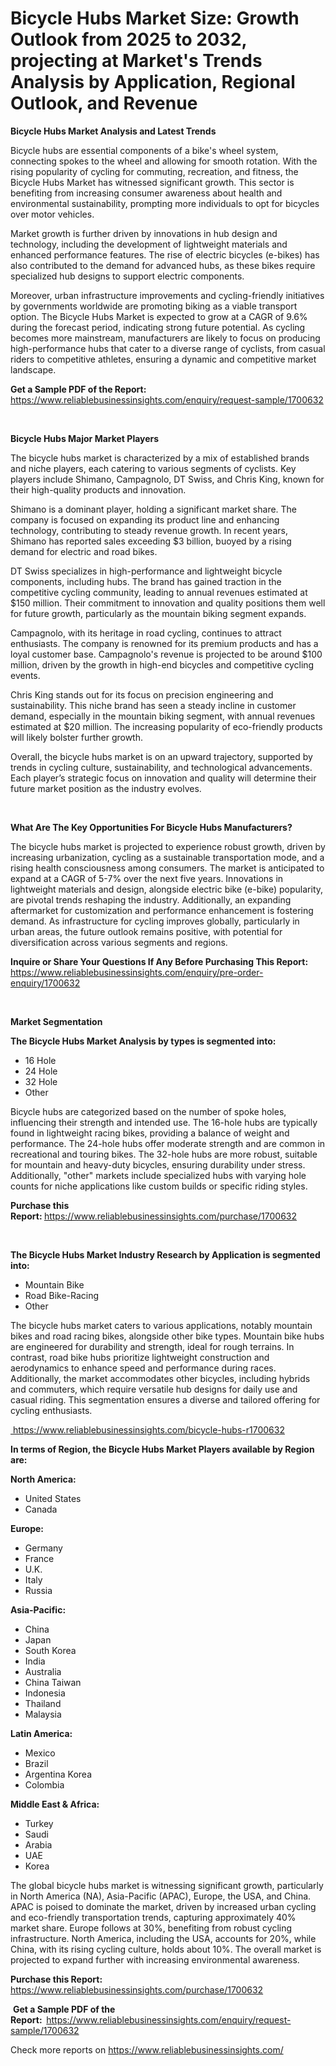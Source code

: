 <p><h1>Bicycle Hubs Market Size: Growth Outlook from 2025 to 2032, projecting at Market's Trends Analysis by Application, Regional Outlook, and Revenue</h1></p><p><strong>Bicycle Hubs Market Analysis and Latest Trends</strong></p>
<p><p>Bicycle hubs are essential components of a bike's wheel system, connecting spokes to the wheel and allowing for smooth rotation. With the rising popularity of cycling for commuting, recreation, and fitness, the Bicycle Hubs Market has witnessed significant growth. This sector is benefiting from increasing consumer awareness about health and environmental sustainability, prompting more individuals to opt for bicycles over motor vehicles.</p><p>Market growth is further driven by innovations in hub design and technology, including the development of lightweight materials and enhanced performance features. The rise of electric bicycles (e-bikes) has also contributed to the demand for advanced hubs, as these bikes require specialized hub designs to support electric components.</p><p>Moreover, urban infrastructure improvements and cycling-friendly initiatives by governments worldwide are promoting biking as a viable transport option. The Bicycle Hubs Market is expected to grow at a CAGR of 9.6% during the forecast period, indicating strong future potential. As cycling becomes more mainstream, manufacturers are likely to focus on producing high-performance hubs that cater to a diverse range of cyclists, from casual riders to competitive athletes, ensuring a dynamic and competitive market landscape.</p></p>
<p><strong>Get a Sample PDF of the Report:&nbsp;</strong> <a href="https://www.reliablebusinessinsights.com/enquiry/request-sample/1700632?utm_campaign=2735&utm_medium=2&utm_source=Github&utm_content=ia&utm_term=11042025&utm_id=bicycle-hubs">https://www.reliablebusinessinsights.com/enquiry/request-sample/1700632</a></p>
<p>&nbsp;</p>
<p><strong>Bicycle Hubs Major Market Players</strong></p>
<p><p>The bicycle hubs market is characterized by a mix of established brands and niche players, each catering to various segments of cyclists. Key players include Shimano, Campagnolo, DT Swiss, and Chris King, known for their high-quality products and innovation. </p><p>Shimano is a dominant player, holding a significant market share. The company is focused on expanding its product line and enhancing technology, contributing to steady revenue growth. In recent years, Shimano has reported sales exceeding $3 billion, buoyed by a rising demand for electric and road bikes. </p><p>DT Swiss specializes in high-performance and lightweight bicycle components, including hubs. The brand has gained traction in the competitive cycling community, leading to annual revenues estimated at $150 million. Their commitment to innovation and quality positions them well for future growth, particularly as the mountain biking segment expands.</p><p>Campagnolo, with its heritage in road cycling, continues to attract enthusiasts. The company is renowned for its premium products and has a loyal customer base. Campagnolo's revenue is projected to be around $100 million, driven by the growth in high-end bicycles and competitive cycling events.</p><p>Chris King stands out for its focus on precision engineering and sustainability. This niche brand has seen a steady incline in customer demand, especially in the mountain biking segment, with annual revenues estimated at $20 million. The increasing popularity of eco-friendly products will likely bolster further growth.</p><p>Overall, the bicycle hubs market is on an upward trajectory, supported by trends in cycling culture, sustainability, and technological advancements. Each player’s strategic focus on innovation and quality will determine their future market position as the industry evolves.</p></p>
<p>&nbsp;</p>
<p><strong>What Are The Key Opportunities For Bicycle Hubs Manufacturers?</strong></p>
<p><p>The bicycle hubs market is projected to experience robust growth, driven by increasing urbanization, cycling as a sustainable transportation mode, and a rising health consciousness among consumers. The market is anticipated to expand at a CAGR of 5-7% over the next five years. Innovations in lightweight materials and design, alongside electric bike (e-bike) popularity, are pivotal trends reshaping the industry. Additionally, an expanding aftermarket for customization and performance enhancement is fostering demand. As infrastructure for cycling improves globally, particularly in urban areas, the future outlook remains positive, with potential for diversification across various segments and regions.</p></p>
<p><strong>Inquire or Share Your Questions If Any Before Purchasing This Report:</strong> <a href="https://www.reliablebusinessinsights.com/enquiry/pre-order-enquiry/1700632?utm_campaign=2735&utm_medium=2&utm_source=Github&utm_content=ia&utm_term=11042025&utm_id=bicycle-hubs">https://www.reliablebusinessinsights.com/enquiry/pre-order-enquiry/1700632</a></p>
<p>&nbsp;</p>
<p><strong>Market Segmentation</strong></p>
<p><strong>The Bicycle Hubs Market Analysis by types is segmented into:</strong></p>
<p><ul><li>16 Hole</li><li>24 Hole</li><li>32 Hole</li><li>Other</li></ul></p>
<p><p>Bicycle hubs are categorized based on the number of spoke holes, influencing their strength and intended use. The 16-hole hubs are typically found in lightweight racing bikes, providing a balance of weight and performance. The 24-hole hubs offer moderate strength and are common in recreational and touring bikes. The 32-hole hubs are more robust, suitable for mountain and heavy-duty bicycles, ensuring durability under stress. Additionally, "other" markets include specialized hubs with varying hole counts for niche applications like custom builds or specific riding styles.</p></p>
<p><strong>Purchase this Report:&nbsp;</strong><a href="https://www.reliablebusinessinsights.com/purchase/1700632?utm_campaign=2735&utm_medium=2&utm_source=Github&utm_content=ia&utm_term=11042025&utm_id=bicycle-hubs">https://www.reliablebusinessinsights.com/purchase/1700632</a></p>
<p>&nbsp;</p>
<p><strong>The Bicycle Hubs Market Industry Research by Application is segmented into:</strong></p>
<p><ul><li>Mountain Bike</li><li>Road Bike-Racing</li><li>Other</li></ul></p>
<p><p>The bicycle hubs market caters to various applications, notably mountain bikes and road racing bikes, alongside other bike types. Mountain bike hubs are engineered for durability and strength, ideal for rough terrains. In contrast, road bike hubs prioritize lightweight construction and aerodynamics to enhance speed and performance during races. Additionally, the market accommodates other bicycles, including hybrids and commuters, which require versatile hub designs for daily use and casual riding. This segmentation ensures a diverse and tailored offering for cycling enthusiasts.</p></p>
<p><a href="https://www.reliablebusinessinsights.com/bicycle-hubs-r1700632?utm_campaign=2735&utm_medium=2&utm_source=Github&utm_content=ia&utm_term=11042025&utm_id=bicycle-hubs">&nbsp;https://www.reliablebusinessinsights.com/bicycle-hubs-r1700632</a></p>
<p><strong>In terms of Region, the Bicycle Hubs Market Players available by Region are:</strong></p>
<p>
    <p> <strong> North America: </strong>
        <ul>
            <li>United States</li>
            <li>Canada</li>
        </ul>
        </p> 
    <p> <strong> Europe: </strong>
        <ul>
            <li>Germany</li>
            <li>France</li>
            <li>U.K.</li>
            <li>Italy</li>
            <li>Russia</li>
        </ul>
        </p> 
    <p> <strong> Asia-Pacific: </strong>
        <ul>
            <li>China</li>
            <li>Japan</li>
            <li>South Korea</li>
            <li>India</li>
            <li>Australia</li>
            <li>China Taiwan</li>
            <li>Indonesia</li>
            <li>Thailand</li>
            <li>Malaysia</li>
        </ul>
        </p> 
    <p> <strong> Latin America: </strong>
        <ul>
            <li>Mexico</li>
            <li>Brazil</li>
            <li>Argentina Korea</li>
            <li>Colombia</li>
        </ul>
        </p> 
    <p> <strong> Middle East & Africa: </strong>
        <ul>
            <li>Turkey</li>
            <li>Saudi</li>
            <li>Arabia</li>
            <li>UAE</li>
            <li>Korea</li>
        </ul>
    </p>
    </p>
<p><p>The global bicycle hubs market is witnessing significant growth, particularly in North America (NA), Asia-Pacific (APAC), Europe, the USA, and China. APAC is poised to dominate the market, driven by increased urban cycling and eco-friendly transportation trends, capturing approximately 40% market share. Europe follows at 30%, benefiting from robust cycling infrastructure. North America, including the USA, accounts for 20%, while China, with its rising cycling culture, holds about 10%. The overall market is projected to expand further with increasing environmental awareness.</p></p>
<p><strong>Purchase this Report: </strong><a href="https://www.reliablebusinessinsights.com/purchase/1700632?utm_campaign=2735&utm_medium=2&utm_source=Github&utm_content=ia&utm_term=11042025&utm_id=bicycle-hubs">https://www.reliablebusinessinsights.com/purchase/1700632</a></p>
<p>&nbsp;<strong>Get a Sample PDF of the Report:&nbsp;&nbsp;</strong><a href="https://www.reliablebusinessinsights.com/enquiry/request-sample/1700632?utm_campaign=2735&utm_medium=2&utm_source=Github&utm_content=ia&utm_term=11042025&utm_id=bicycle-hubs">https://www.reliablebusinessinsights.com/enquiry/request-sample/1700632</a></p>
<p><strong></strong></p>
<p>Check more reports on <a href="https://www.reliablebusinessinsights.com/?utm_campaign=2735&utm_medium=2&utm_source=Github&utm_content=ia&utm_term=11042025&utm_id=bicycle-hubs">https://www.reliablebusinessinsights.com/</a></p>